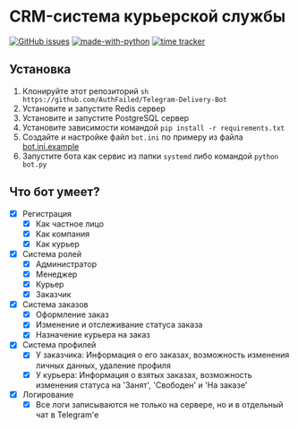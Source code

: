 # CRM-система курьерской службы
[![GitHub issues](https://img.shields.io/github/issues/Naereen/StrapDown.js.svg)](https://GitHub.com/AuthFailed/Telegram-Delivery-Bot/issues/)
[![made-with-python](https://img.shields.io/badge/Made%20with-Python-1f425f.svg)](https://www.python.org/)
[![time tracker](https://wakatime.com/badge/github/AuthFailed/Telegram-Delivery-Bot.svg)](https://wakatime.com/badge/github/AuthFailed/Telegram-Delivery-Bot)

## Установка
1. Клонируйте этот репозиторий 
```sh https://github.com/AuthFailed/Telegram-Delivery-Bot```
2. Установите и запустите Redis сервер
3. Установите и запустите PostgreSQL сервер
4. Установите зависимости командой `pip install -r requirements.txt`
5. Создайте и настройке файл `bot.ini` по примеру из файла [bot.ini.example](./tgbot/bot.ini.example)
6. Запустите бота как сервис из папки `systemd` либо командой `python bot.py`

## Что бот умеет?
- [X] Регистрация
  - [X] Как частное лицо
  - [X] Как компания
  - [X] Как курьер
- [X] Система ролей
  - [X] Администратор
  - [X] Менеджер
  - [X] Курьер
  - [X] Заказчик  
- [X] Система заказов
  - [X] Оформление заказ
  - [X] Изменение и отслеживание статуса заказа
  - [X] Назначение курьера на заказ
- [X] Система профилей
  - [X] У заказчика: Информация о его заказах, возможность изменения личных данных, удаление профиля
  - [X] У курьера: Информация о взятых заказах, возможность изменения статуса на 'Занят', 'Свободен' и 'На заказе'
- [X] Логирование
  - [X] Все логи записываются не только на сервере, но и в отдельный чат в Telegram'e
